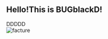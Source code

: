 ## Hello!This is BUGblackD!
DDDDD<br/>
![facture](https://www.nginx.cn/wp-content/uploads/2020/03/qrcode_for_gh_82cf87d482f0_258.jpg)
